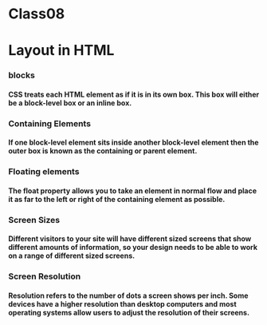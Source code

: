 # Class08

# Layout in HTML

### blocks

#### CSS treats each HTML element as if it is in its own box. This box will either be a block-level box or an inline box.

### Containing Elements

#### If one block-level element sits inside another block-level element then the outer box is known as the containing or parent element.

### Floating elements

#### The float property allows you to take an element in normal flow and place it as far to the left or right of the containing element as possible.

### Screen Sizes

#### Different visitors to your site will have different sized screens that show different amounts of information, so your design needs to be able to work on a range of different sized screens.

### Screen Resolution

#### Resolution refers to the number of dots a screen shows per inch. Some devices have a higher resolution than desktop computers and most operating systems allow users to adjust the resolution of their screens.
